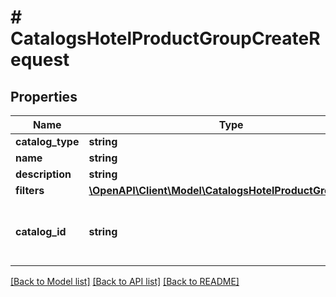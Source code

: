 # # CatalogsHotelProductGroupCreateRequest

## Properties

Name | Type | Description | Notes
------------ | ------------- | ------------- | -------------
**catalog_type** | **string** |  |
**name** | **string** |  |
**description** | **string** |  | [optional]
**filters** | [**\OpenAPI\Client\Model\CatalogsHotelProductGroupFilters**](CatalogsHotelProductGroupFilters.md) |  |
**catalog_id** | **string** | Catalog id pertaining to the hotel product group. |

[[Back to Model list]](../../README.md#models) [[Back to API list]](../../README.md#endpoints) [[Back to README]](../../README.md)
